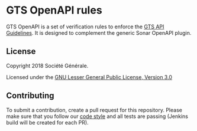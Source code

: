 GTS OpenAPI rules
=================

GTS OpenAPI is a set of verification rules to enforce the [GTS API Guidelines](https://sg-rtd.fr.world.socgen/docs/gts-platform-documentation/en/latest/building/technicalstandards/rest-guidelines.html).
It is designed to complement the generic Sonar OpenAPI plugin.

License
-------

Copyright 2018 Société Générale.

Licensed under the [GNU Lesser General Public License, Version 3.0](http://www.gnu.org/licenses/lgpl.txt)

Contributing
------------

To submit a contribution, create a pull request for this repository. Please make sure that you follow our
[code style](https://github.com/SonarSource/sonar-developer-toolset#code-style) and all tests are passing 
(Jenkins build will be created for each PR).
